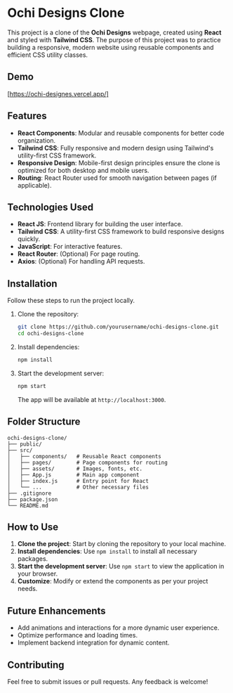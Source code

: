 # Ochi Designs Clone

This project is a clone of the **Ochi Designs** webpage, created using **React** and styled with **Tailwind CSS**. The purpose of this project was to practice building a responsive, modern website using reusable components and efficient CSS utility classes.

## Demo

[https://ochi-designes.vercel.app/]

## Features

- **React Components**: Modular and reusable components for better code organization.
- **Tailwind CSS**: Fully responsive and modern design using Tailwind's utility-first CSS framework.
- **Responsive Design**: Mobile-first design principles ensure the clone is optimized for both desktop and mobile users.
- **Routing**: React Router used for smooth navigation between pages (if applicable).

## Technologies Used

- **React JS**: Frontend library for building the user interface.
- **Tailwind CSS**: A utility-first CSS framework to build responsive designs quickly.
- **JavaScript**: For interactive features.
- **React Router**: (Optional) For page routing.
- **Axios**: (Optional) For handling API requests.

## Installation

Follow these steps to run the project locally.

1. Clone the repository:

   ```bash
   git clone https://github.com/yourusername/ochi-designs-clone.git
   cd ochi-designs-clone
   ```

2. Install dependencies:

   ```bash
   npm install
   ```

3. Start the development server:

   ```bash
   npm start
   ```

   The app will be available at `http://localhost:3000`.

## Folder Structure

```
ochi-designs-clone/
├── public/
├── src/
│   ├── components/   # Reusable React components
│   ├── pages/        # Page components for routing
│   ├── assets/       # Images, fonts, etc.
│   ├── App.js        # Main app component
│   ├── index.js      # Entry point for React
│   └── ...           # Other necessary files
├── .gitignore
├── package.json
└── README.md
```

## How to Use

1. **Clone the project**: Start by cloning the repository to your local machine.
2. **Install dependencies**: Use `npm install` to install all necessary packages.
3. **Start the development server**: Use `npm start` to view the application in your browser.
4. **Customize**: Modify or extend the components as per your project needs.

## Future Enhancements

- Add animations and interactions for a more dynamic user experience.
- Optimize performance and loading times.
- Implement backend integration for dynamic content.

## Contributing

Feel free to submit issues or pull requests. Any feedback is welcome!

